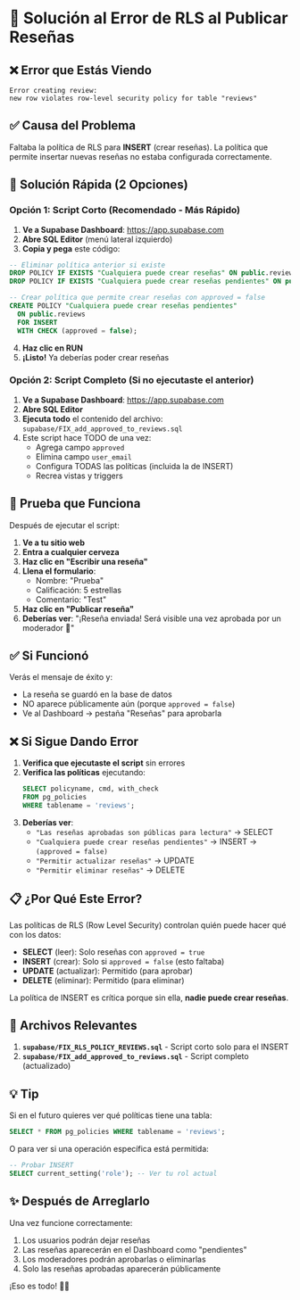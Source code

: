 # 🔧 Solución al Error de RLS al Publicar Reseñas

## ❌ Error que Estás Viendo

```
Error creating review: 
new row violates row-level security policy for table "reviews"
```

## ✅ Causa del Problema

Faltaba la política de RLS para **INSERT** (crear reseñas). La política que permite insertar nuevas reseñas no estaba configurada correctamente.

## 🚀 Solución Rápida (2 Opciones)

### Opción 1: Script Corto (Recomendado - Más Rápido)

1. **Ve a Supabase Dashboard**: https://app.supabase.com
2. **Abre SQL Editor** (menú lateral izquierdo)
3. **Copia y pega** este código:

```sql
-- Eliminar política anterior si existe
DROP POLICY IF EXISTS "Cualquiera puede crear reseñas" ON public.reviews;
DROP POLICY IF EXISTS "Cualquiera puede crear reseñas pendientes" ON public.reviews;

-- Crear política que permite crear reseñas con approved = false
CREATE POLICY "Cualquiera puede crear reseñas pendientes"
  ON public.reviews
  FOR INSERT
  WITH CHECK (approved = false);
```

4. **Haz clic en RUN**
5. **¡Listo!** Ya deberías poder crear reseñas

### Opción 2: Script Completo (Si no ejecutaste el anterior)

1. **Ve a Supabase Dashboard**: https://app.supabase.com
2. **Abre SQL Editor**
3. **Ejecuta todo** el contenido del archivo: `supabase/FIX_add_approved_to_reviews.sql`
4. Este script hace TODO de una vez:
   - Agrega campo `approved`
   - Elimina campo `user_email`
   - Configura TODAS las políticas (incluida la de INSERT)
   - Recrea vistas y triggers

## 🧪 Prueba que Funciona

Después de ejecutar el script:

1. **Ve a tu sitio web**
2. **Entra a cualquier cerveza**
3. **Haz clic en "Escribir una reseña"**
4. **Llena el formulario**:
   - Nombre: "Prueba"
   - Calificación: 5 estrellas
   - Comentario: "Test"
5. **Haz clic en "Publicar reseña"**
6. **Deberías ver**: "¡Reseña enviada! Será visible una vez aprobada por un moderador 🎉"

## ✅ Si Funcionó

Verás el mensaje de éxito y:
- La reseña se guardó en la base de datos
- NO aparece públicamente aún (porque `approved = false`)
- Ve al Dashboard → pestaña "Reseñas" para aprobarla

## ❌ Si Sigue Dando Error

1. **Verifica que ejecutaste el script** sin errores
2. **Verifica las políticas** ejecutando:
   ```sql
   SELECT policyname, cmd, with_check 
   FROM pg_policies 
   WHERE tablename = 'reviews';
   ```
3. **Deberías ver**:
   - `"Las reseñas aprobadas son públicas para lectura"` → SELECT
   - `"Cualquiera puede crear reseñas pendientes"` → INSERT → `(approved = false)`
   - `"Permitir actualizar reseñas"` → UPDATE
   - `"Permitir eliminar reseñas"` → DELETE

## 📋 ¿Por Qué Este Error?

Las políticas de RLS (Row Level Security) controlan quién puede hacer qué con los datos:

- **SELECT** (leer): Solo reseñas con `approved = true`
- **INSERT** (crear): Solo si `approved = false` (esto faltaba)
- **UPDATE** (actualizar): Permitido (para aprobar)
- **DELETE** (eliminar): Permitido (para eliminar)

La política de INSERT es crítica porque sin ella, **nadie puede crear reseñas**.

## 🎯 Archivos Relevantes

1. **`supabase/FIX_RLS_POLICY_REVIEWS.sql`** - Script corto solo para el INSERT
2. **`supabase/FIX_add_approved_to_reviews.sql`** - Script completo (actualizado)

## 💡 Tip

Si en el futuro quieres ver qué políticas tiene una tabla:

```sql
SELECT * FROM pg_policies WHERE tablename = 'reviews';
```

O para ver si una operación específica está permitida:

```sql
-- Probar INSERT
SELECT current_setting('role'); -- Ver tu rol actual
```

## ✨ Después de Arreglarlo

Una vez funcione correctamente:
1. Los usuarios podrán dejar reseñas
2. Las reseñas aparecerán en el Dashboard como "pendientes"
3. Los moderadores podrán aprobarlas o eliminarlas
4. Solo las reseñas aprobadas aparecerán públicamente

¡Eso es todo! 🍺🎉

